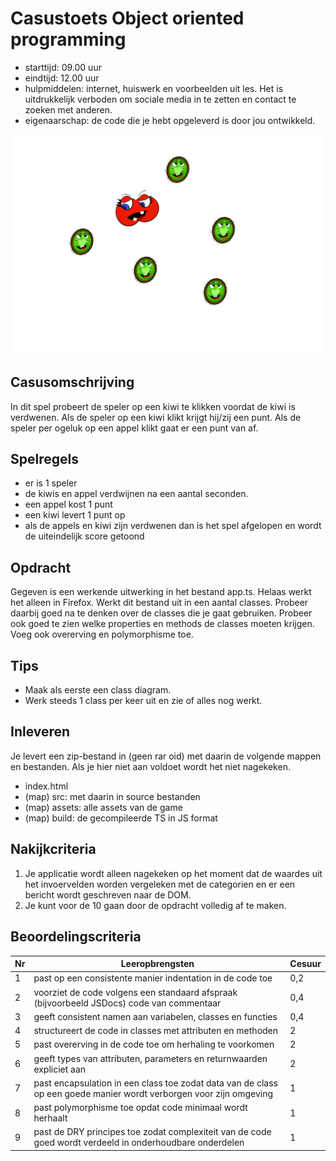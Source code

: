 # Casustoets Object oriented programming

* starttijd: 09.00 uur
* eindtijd: 12.00 uur
* hulpmiddelen: internet, huiswerk en voorbeelden uit les. Het is uitdrukkelijk verboden om sociale media in te zetten en contact te zoeken met anderen.
* eigenaarschap: de code die je hebt opgeleverd is door jou ontwikkeld.

![image van game](./kiwiwars.png)

## Casusomschrijving

In dit spel probeert de speler op een kiwi te klikken voordat de kiwi is verdwenen. Als de speler op een kiwi klikt krijgt hij/zij een punt. Als de speler per ogeluk op een appel klikt gaat er een punt van af.

## Spelregels

- er is 1 speler
- de kiwis en appel verdwijnen na een aantal seconden.
- een appel kost 1 punt
- een kiwi levert 1 punt op
- als de appels en kiwi zijn verdwenen dan is het spel afgelopen en wordt de uiteindelijk score getoond

## Opdracht

Gegeven is een werkende uitwerking in het bestand app.ts. Helaas werkt het alleen in Firefox. Werkt dit bestand uit in een aantal classes. Probeer daarbij goed na te denken over de classes die je gaat gebruiken. Probeer ook goed te zien welke properties en methods de classes moeten krijgen. Voeg ook overerving en polymorphisme toe.

## Tips

- Maak als eerste een class diagram.
- Werk steeds 1 class per keer uit en zie of alles nog werkt.

## Inleveren

Je levert een zip-bestand in (geen rar oid) met daarin de volgende mappen en bestanden. Als je hier niet aan voldoet wordt het niet nagekeken.

- index.html
- (map) src: met daarin in source bestanden
- (map) assets: alle assets van de game
- (map) build: de gecompileerde TS in JS format


## Nakijkcriteria

1. Je applicatie wordt alleen nagekeken op het moment dat de waardes uit het invoervelden worden vergeleken met de categorien en er een bericht wordt geschreven naar de DOM.
2. Je kunt voor de 10 gaan door de opdracht volledig af te maken.

## Beoordelingscriteria

Nr | Leeropbrengsten | Cesuur
--- | --- | ---
1 | past op een consistente manier indentation in de code toe | 0,2
2 | voorziet de code volgens een standaard afspraak (bijvoorbeeld JSDocs) code van commentaar | 0,4
3 | geeft consistent namen aan variabelen, classes en functies | 0,4
4 | structureert de code in classes met attributen en methoden | 2
5 | past overerving in de code toe om herhaling te voorkomen | 2
6 | geeft types van attributen, parameters en returnwaarden expliciet aan | 2
7 | past encapsulation in een class toe zodat data van de class op een goede manier wordt verborgen voor zijn omgeving | 1
8 | past polymorphisme toe opdat code minimaal wordt herhaalt | 1
9 | past de DRY principes toe zodat complexiteit van de code goed wordt verdeeld in onderhoudbare onderdelen | 1

